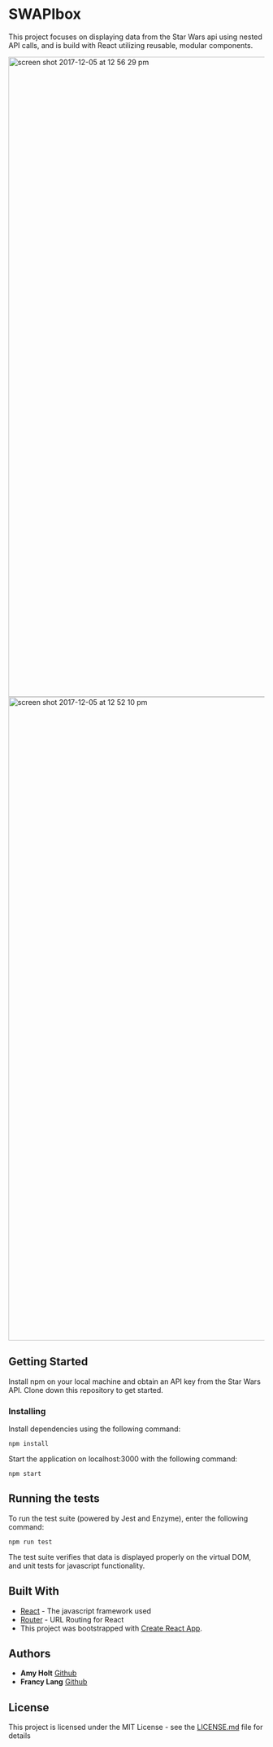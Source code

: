 # SWAPIbox

This project focuses on displaying data from the Star Wars api using nested API calls, and is build with React utilizing reusable, modular components. 

<img width="1258" alt="screen shot 2017-12-05 at 12 56 29 pm" src="https://user-images.githubusercontent.com/25447342/33810271-e290fbbe-ddbf-11e7-8a23-bc0f6f11afa0.png">

<img width="1265" alt="screen shot 2017-12-05 at 12 52 10 pm" src="https://user-images.githubusercontent.com/25447342/33810249-ab9cefb4-ddbf-11e7-8105-719af69232b9.png">


## Getting Started

Install npm on your local machine and obtain an API key from the Star Wars API. Clone down this repository to get started. 

### Installing

Install dependencies using the following command: 

```
npm install
```

Start the application on localhost:3000 with the following command:

```
npm start
```

## Running the tests

To run the test suite (powered by Jest and Enzyme), enter the following command:
```
npm run test
```
The test suite verifies that data is displayed properly on the virtual DOM, and unit tests for javascript functionality. 

## Built With
* [React](https://reactjs.org/) - The javascript framework used
* [Router](https://github.com/reactjs/react-router-redux) - URL Routing for React
* This project was bootstrapped with [Create React App](https://github.com/facebookincubator/create-react-app).

## Authors

* **Amy Holt** [Github](https://github.com/ameseee)
* **Francy Lang** [Github](https://github.com/francylang)

## License

This project is licensed under the MIT License - see the [LICENSE.md](LICENSE.md) file for details
 
